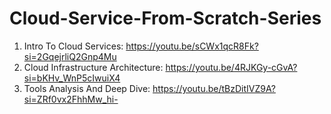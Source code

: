 # Cloud-Service-From-Scratch-Series

1. Intro To Cloud Services: https://youtu.be/sCWx1qcR8Fk?si=2GqejrliQ2Gnp4Mu
2. Cloud Infrastructure Architecture: https://youtu.be/4RJKGy-cGvA?si=bKHv_WnP5cIwuiX4
3. Tools Analysis And Deep Dive: https://youtu.be/tBzDitIVZ9A?si=ZRf0vx2FhhMw_hi-
